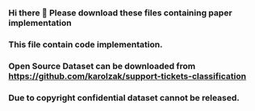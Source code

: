 ### Hi there 👋 Please download these files containing paper implementation 

### This file contain code implementation.

### Open Source Dataset can be downloaded from https://github.com/karolzak/support-tickets-classification

### Due to copyright confidential dataset cannot be released. 
<!--
**salmanahmed1993/salmanahmed1993** is a ✨ _special_ ✨ repository because its `README.md` (this file) appears on your GitHub profile.

Here are some ideas to get you started:



